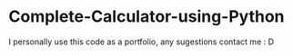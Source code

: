 # Complete-Calculator-using-Python
I personally use this code as a portfolio, any sugestions contact me : D
